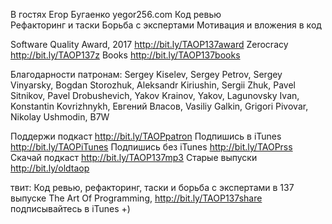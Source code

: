 
В гостях Егор Бугаенко yegor256.com
Код ревью   
Рефакторинг и таски 
Борьба с экспертами
Мотивация и вложения в код 

Software Quality Award, 2017 http://bit.ly/TAOP137award
Zerocracy http://bit.ly/TAOP137z
Books http://bit.ly/TAOP137books

Благодарности патронам: 
Sergey Kiselev, Sergey Petrov, Sergey Vinyarsky, Bogdan Storozhuk, Aleksandr Kiriushin, Sergii Zhuk, Pavel Sitnikov, Pavel Drobushevich, Yakov Krainov, Yakov, Lagunovsky Ivan, Konstantin Kovrizhnykh, Евгений Власов, Vasiliy Galkin, Grigori Pivovar, Nikolay Ushmodin, B7W

Поддержи подкаст http://bit.ly/TAOPpatron
Подпишись в iTunes http://bit.ly/TAOPiTunes
Подпишись без iTunes http://bit.ly/TAOPrss
Скачай подкаст http://bit.ly/TAOP137mp3
Старые выпуски http://bit.ly/oldtaop

твит: 
Код ревью,  рефакторинг, таски и борьба с экспертами в 137 выпуске The Art Of Programming, http://bit.ly/TAOP137share  подписывайтесь в iTunes +)